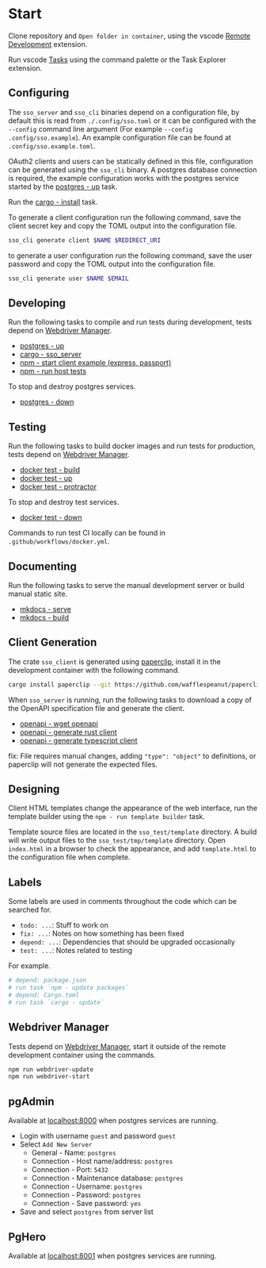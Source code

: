 # Start

Clone repository and `Open folder in container`, using the vscode [Remote Development](https://code.visualstudio.com/docs/remote/containers) extension.

Run vscode [Tasks](https://code.visualstudio.com/docs/editor/tasks) using the command palette or the Task Explorer extension.

## Configuring

The `sso_server` and `sso_cli` binaries depend on a configuration file, by default this is read from `./.config/sso.toml` or it can be configured with the `--config` command line argument (For example `--config .config/sso.example`). An example configuration file can be found at `.config/sso.example.toml`.

OAuth2 clients and users can be statically defined in this file, configuration can be generated using the `sso_cli` binary. A postgres database connection is required, the example configuration works with the postgres service started by the [postgres - up](tasks.md#postgres-up) task.

Run the [cargo - install](tasks.md#cargo-install) task.

To generate a client configuration run the following command, save the client secret key and copy the TOML output into the configuration file.

```bash
sso_cli generate client $NAME $REDIRECT_URI
```

to generate a user configuration run the following command, save the user password and copy the TOML output into the configuration file.

```bash
sso_cli generate user $NAME $EMAIL
```

## Developing

Run the following tasks to compile and run tests during development, tests depend on [Webdriver Manager](#webdriver-manager).

-   [postgres - up](tasks.md#postgres-up)
-   [cargo - sso_server](tasks.md#cargo-sso_server)
-   [npm - start client example (express, passport)](tasks.md#npm-start-client-example-express-passport)
-   [npm - run host tests](tasks.md#npm-run-host-tests)

To stop and destroy postgres services.

-   [postgres - down](tasks.md#postgres-down)

## Testing

Run the following tasks to build docker images and run tests for production, tests depend on [Webdriver Manager](#webdriver-manager).

-   [docker test - build](tasks.md#docker-test-build)
-   [docker test - up](tasks.md#docker-test-up)
-   [docker test - protractor](tasks.md#docker-test-protractor)

To stop and destroy test services.

-   [docker test - down](tasks.md#docker-test-down)

Commands to run test CI locally can be found in `.github/workflows/docker.yml`.

## Documenting

Run the following tasks to serve the manual development server or build manual static site.

-   [mkdocs - serve](tasks.md#mkdocs-serve)
-   [mkdocs - build](tasks.md#mkdocs-build)

## Client Generation

The crate `sso_client` is generated using [paperclip](https://github.com/wafflespeanut/paperclip), install it in the development container with the following command.

```bash
cargo install paperclip --git https://github.com/wafflespeanut/paperclip --features cli
```

When `sso_server` is running, run the following tasks to download a copy of the OpenAPI specification file and generate the client.

-   [openapi - wget openapi](tasks.md#openapi-wget-openapi)
-   [openapi - generate rust client](tasks.md#openapi-generate-rust-client)
-   [openapi - generate typescript client](tasks.md#openapi-generate-typescript-client)

fix: File requires manual changes, adding `"type": "object"` to definitions, or paperclip will not generate the expected files.

## Designing

Client HTML templates change the appearance of the web interface, run the template builder using the `npm - run template builder` task.

Template source files are located in the `sso_test/template` directory. A build will write output files to the `sso_test/tmp/template` directory. Open `index.html` in a browser to check the appearance, and add `template.html` to the configuration file when complete.

## Labels

Some labels are used in comments throughout the code which can be searched for.

-   `todo: ...`: Stuff to work on
-   `fix: ...`: Notes on how something has been fixed
-   `depend: ...`: Dependencies that should be upgraded occasionally
-   `test: ...`: Notes related to testing

For example.

```bash
# depend: package.json
# run task `npm - update packages`
# depend: Cargo.toml
# run task `cargo - update`
```

## Webdriver Manager

Tests depend on [Webdriver Manager](https://www.npmjs.com/package/webdriver-manager), start it outside of the remote development container using the commands.

```bash
npm run webdriver-update
npm run webdriver-start
```

## pgAdmin

Available at [localhost:8000](http://localhost:8000) when postgres services are running.

-   Login with username `guest` and password `guest`
-   Select `Add New Server`
    -   General - Name: `postgres`
    -   Connection - Host name/address: `postgres`
    -   Connection - Port: `5432`
    -   Connection - Maintenance database: `postgres`
    -   Connection - Username: `postgres`
    -   Connection - Password: `postgres`
    -   Connection - Save password: `yes`
-   Save and select `postgres` from server list

## PgHero

Available at [localhost:8001](http://localhost:8001) when postgres services are running.
